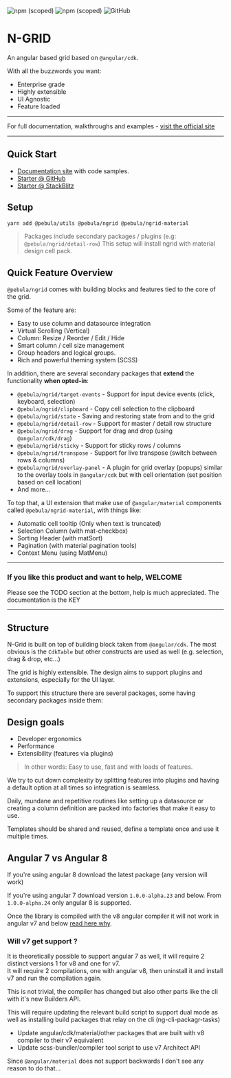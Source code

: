 ![npm (scoped)](https://img.shields.io/npm/v/@pebula/ngrid?label=ngrid&style=flat-square)
![npm (scoped)](https://img.shields.io/npm/v/@pebula/ngrid-material?label=ngrid-material&style=flat-square)
![GitHub](https://img.shields.io/github/license/shlomiassaf/ngrid)

# N-GRID

An angular based grid based on `@angular/cdk`.

With all the buzzwords you want:

- Enterprise grade
- Highly extensible
- UI Agnostic
- Feature loaded

---

For full documentation, walkthroughs and examples - [visit the official site](https://shlomiassaf.github.io/ngrid)

---

## Quick Start

- [Documentation site](https://shlomiassaf.github.io/ngrid) with code samples.
- [Starter @ GitHub](https://github.com/shlomiassaf/ngrid-material-starter)
- [Starter @ StackBlitz](https://stackblitz.com/edit/pebula-ngrid-starter?file=app%2Fapp.component.ts)

## Setup

```bash
yarn add @pebula/utils @pebula/ngrid @pebula/ngrid-material
```

> Packages include secondary packages / plugins (e.g: `@pebula/ngrid/detail-row`)
> This setup will install ngrid with material design cell pack.

## Quick Feature Overview

`@pebula/ngrid` comes with building blocks and features tied to the core of the grid.

Some of the feature are:

- Easy to use column and datasource integration
- Virtual Scrolling (Vertical)
- Column: Resize / Reorder / Edit / Hide
- Smart column / cell size management
- Group headers and logical groups.
- Rich and powerful theming system (SCSS)

In addition, there are several secondary packages that **extend** the functionality **when opted-in**:

- `@pebula/ngrid/target-events` - Support for input device events (click, keyboard, selection)
- `@pebula/ngrid/clipboard` - Copy cell selection to the clipboard
- `@pebula/ngrid/state` - Saving and restoring state from and to the grid
- `@pebula/ngrid/detail-row` - Support for master / detail row structure
- `@pebula/ngrid/drag` - Support for drag and drop (using `@angular/cdk/drag`)
- `@pebula/ngrid/sticky` - Support for sticky rows / columns
- `@pebula/ngrid/transpose` - Support for live transpose (switch between rows & columns)
- `@pebula/ngrid/overlay-panel` - A plugin for grid overlay (popups) similar to the overlay tools in `@angular/cdk` but with cell orientation (set position based on cell location)
- And more...

To top that, a UI extension that make use of `@angular/material` components called `@pebula/ngrid-material`, with things like:

- Automatic cell tooltip (Only when text is truncated)
- Selection Column (with mat-checkbox)
- Sorting Header (with matSort)
- Pagination (with material pagination tools)
- Context Menu (using MatMenu)

---

### If you like this product and want to help, WELCOME

Please see the TODO section at the bottom, help is much appreciated. The
documentation is the KEY

---

## Structure

N-Grid is built on top of building block taken from `@angular/cdk`. The most obvious is the `CdkTable` but other constructs are used as well (e.g. selection, drag & drop, etc...)

The grid is highly extensible. The design aims to support plugins and extensions, especially for the UI layer.

To support this structure there are several packages, some having secondary
packages inside them:

## Design goals

- Developer ergonomics
- Performance
- Extensibility (features via plugins)

> In other words: Easy to use, fast and with loads of features.

We try to cut down complexity by splitting features into plugins and having a default option at all times so integration is seamless.

Daily, mundane and repetitive routines like setting up a datasource or creating a column definition are packed into factories that make it easy to use.

Templates should be shared and reused, define a template once and use it multiple times.

## Angular 7 vs Angular 8

If you're using angular 8 download the latest package (any version will work)

If you're using angular 7 download version `1.0.0-alpha.23` and below. From `1.0.0-alpha.24` only angular 8 is supported.

Once the library is compiled with the v8 angular compiler it will not work in angular v7 and below [read here why](https://github.com/angular/angular/issues/30413).

### Will v7 get support ?

It is theoretically possible to support angular 7 as well, it will require 2 distinct versions 1 for v8 and one for v7.  
It will require 2 compilations, one with angular v8, then uninstall it and install v7 and run the compilation again.

This is not trivial, the compiler has changed but also other parts like the cli with it's new Builders API.  

This will require updating the relevant build script to support dual mode as well as installing build packages that relay on the cli (ng-cli-packagr-tasks)

- Update angular/cdk/material/other packages that are built with v8 compiler to their v7 equivalent
- Update scss-bundler/compiler tool script to use v7 Architect API

Since `@angular/material` does not support backwards I don't see any reason to do that...
